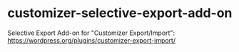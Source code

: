# customizer-selective-export-add-on
 Selective Export Add-on for "Customizer Export/Import": https://wordpress.org/plugins/customizer-export-import/
